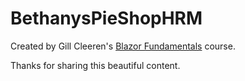 # BethanysPieShopHRM

Created by Gill Cleeren's [Blazor Fundamentals](https://app.pluralsight.com/library/courses/blazor-fundamentals/table-of-contents) course.

Thanks for sharing this beautiful content.
